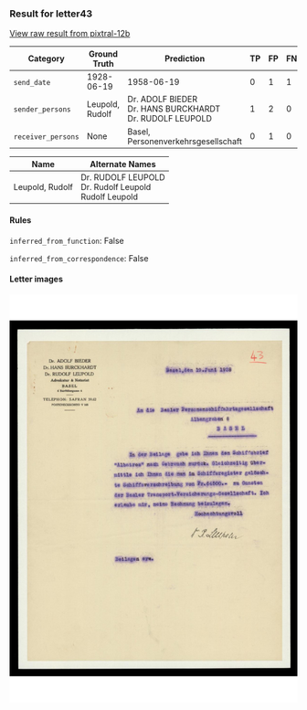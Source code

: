 ### Result for letter43
[View raw result from pixtral-12b](https://github.com/RISE-UNIBAS/humanities_data_benchmark/blob/main/results/2025-10-01/T0182/request_T0182_letter43.json)


| Category          | Ground Truth | Prediction | TP | FP | FN |
|------------------|--------------|------------|----|----|----|
| `send_date`        | 1928-06-19 | 1958-06-19 | 0 | 1 | 1 |
| `sender_persons`  | Leupold, Rudolf | Dr. ADOLF BIEDER<br>Dr. HANS BURCKHARDT<br>Dr. RUDOLF LEUPOLD | 1 | 2 | 0 |
| `receiver_persons` | None | Basel, Personenverkehrsgesellschaft | 0 | 1 | 0 |

| Name | Alternate Names |
| --- | --- |
| Leupold, Rudolf | Dr. RUDOLF LEUPOLD<br>Dr. Rudolf Leupold<br>Rudolf Leupold |

#### Rules
`inferred_from_function`: False

`inferred_from_correspondence`: False

#### Letter images

<img src="https://github.com/RISE-UNIBAS/humanities_data_benchmark/blob/main/benchmarks/metadata_extraction/images/letter43_p1.jpg?raw=true" alt="letter43_p1.jpg" width="800px">

